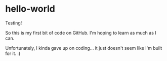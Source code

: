 # hello-world

Testing!

So this is my first bit of code on GitHub.  I'm hoping to learn as much as I can.

Unfortunately, I kinda gave up on coding... it just doesn't seem like I'm built for it.  :(
